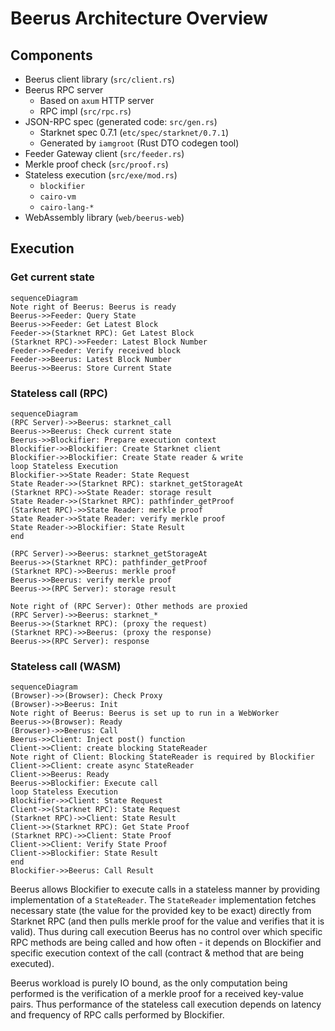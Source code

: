 Beerus Architecture Overview
============================

## Components

* Beerus client library (`src/client.rs`)
* Beerus RPC server
  - Based on `axum` HTTP server
  - RPC impl (`src/rpc.rs`)
* JSON-RPC spec (generated code: `src/gen.rs`)
  - Starknet spec 0.7.1 (`etc/spec/starknet/0.7.1`)
  - Generated by `iamgroot` (Rust DTO codegen tool)
* Feeder Gateway client (`src/feeder.rs`)
* Merkle proof check (`src/proof.rs`)
* Stateless execution (`src/exe/mod.rs`)
  - `blockifier`
  - `cairo-vm`
  - `cairo-lang-*`
* WebAssembly library (`web/beerus-web`)

## Execution

### Get current state

```mermaid
sequenceDiagram
Note right of Beerus: Beerus is ready
Beerus->>Feeder: Query State
Beerus->>Feeder: Get Latest Block
Feeder->>(Starknet RPC): Get Latest Block
(Starknet RPC)->>Feeder: Latest Block Number
Feeder->>Feeder: Verify received block
Feeder->>Beerus: Latest Block Number
Beerus->>Beerus: Store Current State
```

### Stateless call (RPC)

```mermaid
sequenceDiagram
(RPC Server)->>Beerus: starknet_call
Beerus->>Beerus: Check current state
Beerus->>Blockifier: Prepare execution context
Blockifier->>Blockifier: Create Starknet client
Blockifier->>Blockifier: Create State reader & write
loop Stateless Execution
Blockifier->>State Reader: State Request
State Reader->>(Starknet RPC): starknet_getStorageAt
(Starknet RPC)->>State Reader: storage result
State Reader->>(Starknet RPC): pathfinder_getProof
(Starknet RPC)->>State Reader: merkle proof
State Reader->>State Reader: verify merkle proof
State Reader->>Blockifier: State Result
end

(RPC Server)->>Beerus: starknet_getStorageAt
Beerus->>(Starknet RPC): pathfinder_getProof
(Starknet RPC)->>Beerus: merkle proof
Beerus->>Beerus: verify merkle proof
Beerus->>(RPC Server): storage result

Note right of (RPC Server): Other methods are proxied
(RPC Server)->>Beerus: starknet_*
Beerus->>(Starknet RPC): (proxy the request)
(Starknet RPC)->>Beerus: (proxy the response)
Beerus->>(RPC Server): response
```

### Stateless call (WASM)

```mermaid
sequenceDiagram
(Browser)->>(Browser): Check Proxy
(Browser)->>Beerus: Init
Note right of Beerus: Beerus is set up to run in a WebWorker
Beerus->>(Browser): Ready
(Browser)->>Beerus: Call
Beerus->>Client: Inject post() function
Client->>Client: create blocking StateReader
Note right of Client: Blocking StateReader is required by Blockifier
Client->>Client: create async StateReader
Client->>Beerus: Ready
Beerus->>Blockifier: Execute call
loop Stateless Execution
Blockifier->>Client: State Request
Client->>(Starknet RPC): State Request
(Starknet RPC)->>Client: State Result
Client->>(Starknet RPC): Get State Proof
(Starknet RPC)->>Client: State Proof
Client->>Client: Verify State Proof
Client->>Blockifier: State Result
end
Blockifier->>Beerus: Call Result
```

Beerus allows Blockifier to execute calls in a stateless manner by providing implementation of a `StateReader`. The `StateReader` implementation fetches necessary state (the value for the provided key to be exact) directly from Starknet RPC (and then pulls merkle proof for the value and verifies that it is valid). Thus during call execution Beerus has no control over which specific RPC methods are being called and how often - it depends on Blockifier and specific execution context of the call (contract & method that are being executed).

Beerus workload is purely IO bound, as the only computation being performed is the verification of a merkle proof for a received key-value pairs. Thus performance of the stateless call execution depends on latency and frequency of RPC calls performed by Blockifier.

